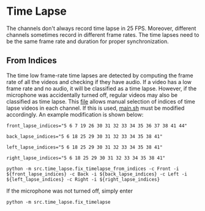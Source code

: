 # Time Lapse

The channels don't always record time lapse in 25 FPS. Moreover, different channels sometimes record in different frame rates. The time lapses need to be the same frame rate and duration for proper synchronization.

## From Indices

The time low frame-rate time lapses are detected by computing the frame rate of all the videos and checking if they have audio. If a video has a low frame rate and no audio, it will be classified as a time lapse. However, if the microphone was accidentally turned off, regular videos may also be classified as time lapse. This [file](src/time_lapse/fix_timelapse_from_indices.py) allows manual selection of indices of time lapse videos in each channel. If this is used, [main.sh](main.sh) must be modified accordingly. An example modification is shown below:

`front_lapse_indices="5 6 7 19 26 30 31 32 33 34 35 36 37 38 41 44"`

`back_lapse_indices="5 6 18 25 29 30 31 32 33 34 35 38 41"`

`left_lapse_indices="5 6 18 25 29 30 31 32 33 34 35 38 41"`

`right_lapse_indices="5 6 18 25 29 30 31 32 33 34 35 38 41"`

`python -m src.time_lapse.fix_timelapse_from_indices -c Front -i ${front_lapse_indices} -c Back -i ${back_lapse_indices} -c Left -i ${left_lapse_indices} -c Right -i ${right_lapse_indices}`

If the microphone was not turned off, simply enter

`python -m src.time_lapse.fix_timelapse`